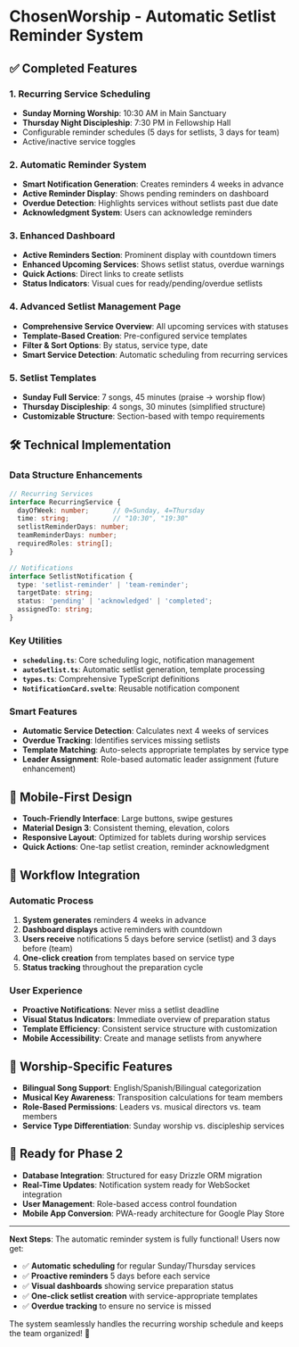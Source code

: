 # ChosenWorship - Automatic Setlist Reminder System

## ✅ Completed Features

### 1. **Recurring Service Scheduling**
- **Sunday Morning Worship**: 10:30 AM in Main Sanctuary
- **Thursday Night Discipleship**: 7:30 PM in Fellowship Hall
- Configurable reminder schedules (5 days for setlists, 3 days for team)
- Active/inactive service toggles

### 2. **Automatic Reminder System**
- **Smart Notification Generation**: Creates reminders 4 weeks in advance
- **Active Reminder Display**: Shows pending reminders on dashboard
- **Overdue Detection**: Highlights services without setlists past due date
- **Acknowledgment System**: Users can acknowledge reminders

### 3. **Enhanced Dashboard**
- **Active Reminders Section**: Prominent display with countdown timers
- **Enhanced Upcoming Services**: Shows setlist status, overdue warnings
- **Quick Actions**: Direct links to create setlists
- **Status Indicators**: Visual cues for ready/pending/overdue setlists

### 4. **Advanced Setlist Management Page**
- **Comprehensive Service Overview**: All upcoming services with statuses
- **Template-Based Creation**: Pre-configured service templates
- **Filter & Sort Options**: By status, service type, date
- **Smart Service Detection**: Automatic scheduling from recurring services

### 5. **Setlist Templates**
- **Sunday Full Service**: 7 songs, 45 minutes (praise → worship flow)
- **Thursday Discipleship**: 4 songs, 30 minutes (simplified structure)
- **Customizable Structure**: Section-based with tempo requirements

## 🛠️ Technical Implementation

### Data Structure Enhancements
```typescript
// Recurring Services
interface RecurringService {
  dayOfWeek: number;      // 0=Sunday, 4=Thursday
  time: string;           // "10:30", "19:30"
  setlistReminderDays: number;
  teamReminderDays: number;
  requiredRoles: string[];
}

// Notifications
interface SetlistNotification {
  type: 'setlist-reminder' | 'team-reminder';
  targetDate: string;
  status: 'pending' | 'acknowledged' | 'completed';
  assignedTo: string;
}
```

### Key Utilities
- **`scheduling.ts`**: Core scheduling logic, notification management
- **`autoSetlist.ts`**: Automatic setlist generation, template processing
- **`types.ts`**: Comprehensive TypeScript definitions
- **`NotificationCard.svelte`**: Reusable notification component

### Smart Features
- **Automatic Service Detection**: Calculates next 4 weeks of services
- **Overdue Tracking**: Identifies services missing setlists
- **Template Matching**: Auto-selects appropriate templates by service type
- **Leader Assignment**: Role-based automatic leader assignment (future enhancement)

## 📱 Mobile-First Design
- **Touch-Friendly Interface**: Large buttons, swipe gestures
- **Material Design 3**: Consistent theming, elevation, colors
- **Responsive Layout**: Optimized for tablets during worship services
- **Quick Actions**: One-tap setlist creation, reminder acknowledgment

## 🔄 Workflow Integration

### Automatic Process
1. **System generates** reminders 4 weeks in advance
2. **Dashboard displays** active reminders with countdown
3. **Users receive** notifications 5 days before service (setlist) and 3 days before (team)
4. **One-click creation** from templates based on service type
5. **Status tracking** throughout the preparation cycle

### User Experience
- **Proactive Notifications**: Never miss a setlist deadline
- **Visual Status Indicators**: Immediate overview of preparation status
- **Template Efficiency**: Consistent service structure with customization
- **Mobile Accessibility**: Create and manage setlists from anywhere

## 🎵 Worship-Specific Features
- **Bilingual Song Support**: English/Spanish/Bilingual categorization
- **Musical Key Awareness**: Transposition calculations for team members
- **Role-Based Permissions**: Leaders vs. musical directors vs. team members
- **Service Type Differentiation**: Sunday worship vs. discipleship services

## 🚀 Ready for Phase 2
- **Database Integration**: Structured for easy Drizzle ORM migration
- **Real-Time Updates**: Notification system ready for WebSocket integration
- **User Management**: Role-based access control foundation
- **Mobile App Conversion**: PWA-ready architecture for Google Play Store

---

**Next Steps**: The automatic reminder system is fully functional! Users now get:
- ✅ **Automatic scheduling** for regular Sunday/Thursday services  
- ✅ **Proactive reminders** 5 days before each service
- ✅ **Visual dashboards** showing service preparation status
- ✅ **One-click setlist creation** with service-appropriate templates
- ✅ **Overdue tracking** to ensure no service is missed

The system seamlessly handles the recurring worship schedule and keeps the team organized! 🙏